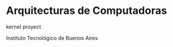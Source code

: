 Arquitecturas de Computadoras
=============================

kernel proyect

Instituto Tecnológico de Buenos Aires
